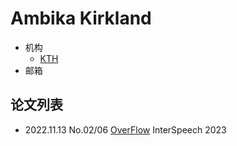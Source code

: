 # Ambika Kirkland

- 机构
  - [KTH](../Models/TTS2_Acoustic/2021.08.30_Neural_HMM_TTS.md)
- 邮箱

## 论文列表

- 2022.11.13 No.02/06 [OverFlow](../Models/TTS2_Acoustic/2022.11.13_OverFlow.md) InterSpeech 2023